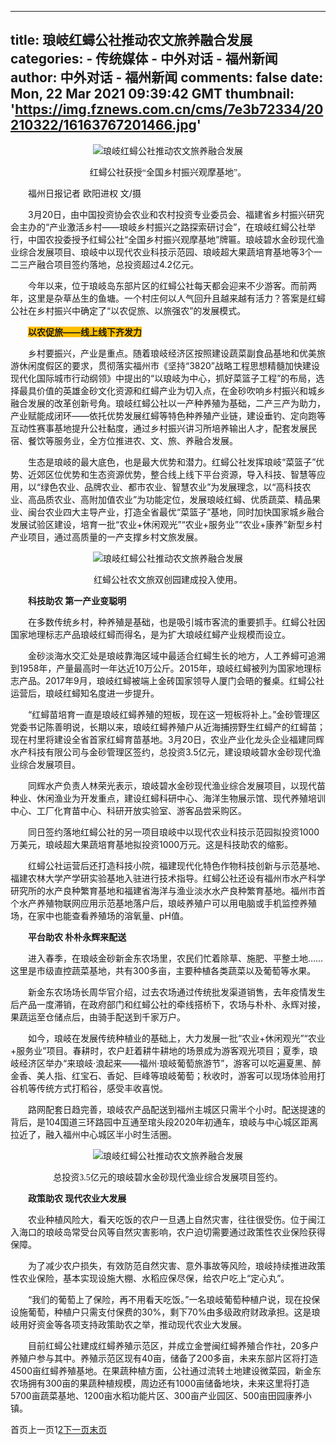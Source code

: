 
---
title: 琅岐红蟳公社推动农文旅养融合发展
categories: 
    - 传统媒体
    - 中外对话 - 福州新闻
author: 中外对话 - 福州新闻
comments: false
date: Mon, 22 Mar 2021 09:39:42 GMT
thumbnail: 'https://img.fznews.com.cn/cms/7e3b72334/20210322/16163767201466.jpg'
---

<div>   
<p style="text-align: center"><img src="https://img.fznews.com.cn/cms/7e3b72334/20210322/16163767201466.jpg" title="琅岐红蟳公社推动农文旅养融合发展" alt="琅岐红蟳公社推动农文旅养融合发展" style referrerpolicy="no-referrer"><br></p><p style="text-align: center;"><span style="font-family: 楷体, 楷体_GB2312, SimKai;">红蟳公社获授“全国乡村振兴观摩基地”。</span></p><p>　　福州日报记者 欧阳进权 文/摄</p><p>　　3月20日，由中国投资协会农业和农村投资专业委员会、福建省乡村振兴研究会主办的“产业激活乡村——琅岐乡村振兴之路探索研讨会”，在琅岐红蟳公社举行，中国农投委授予红蟳公社“全国乡村振兴观摩基地”牌匾。琅岐碧水金砂现代渔业综合发展项目、琅岐中以现代农业科技示范园、琅岐超大果蔬培育基地等3个一二三产融合项目签约落地，总投资超过4.2亿元。</p><p>　　今年以来，位于琅岐岛东部片区的红蟳公社每天都会迎来不少游客。而前两年，这里是杂草丛生的鱼塘。一个村庄何以人气回升且越来越有活力？答案是红蟳公社在乡村振兴中确定了“以农促旅、以旅强农”的发展模式。</p><p>　　<span style="background-color: rgb(255, 192, 0);"><strong>以农促旅——线上线下齐发力</strong></span></p><p>　　乡村要振兴，产业是重点。随着琅岐经济区按照建设蔬菜副食品基地和优美旅游休闲度假区的要求，贯彻落实福州市《坚持“3820”战略工程思想精髓加快建设现代化国际城市行动纲领》中提出的“以琅岐为中心，抓好菜篮子工程”的布局，选择最具价值的英雄金砂文化资源和红蟳产业为切入点，在金砂吹响乡村振兴和城乡融合发展的改革创新号角。琅岐红蟳公社以一产种养殖为基础，二产三产为助力，产业赋能成闭环——依托优势发展红蟳等特色种养殖产业链，建设垂钓、定向跑等互动性赛事基地提升公社黏度，通过乡村振兴讲习所培养输出人才，配套发展民宿、餐饮等服务业，全方位推进农、文、旅、养融合发展。</p><p>　　生态是琅岐的最大底色，也是最大优势和潜力。红蟳公社发挥琅岐“菜篮子”优势、近郊区位优势和生态资源优势，整合线上线下平台资源，导入科技、智慧等应用，以“绿色农业、品牌农业、都市农业、智慧农业”为发展理念，以“高科技农业、高品质农业、高附加值农业”为功能定位，发展琅岐红蟳、优质蔬菜、精品果业、闽台农业四大主导产业，打造全省最优“菜篮子”基地，同时加快国家城乡融合发展试验区建设，培育一批“农业+休闲观光”“农业+服务业”“农业+康养”新型乡村产业项目，通过高质量的一产支撑乡村文旅发展。</p><p style="white-space: normal; text-align: center;"><img src="https://img.fznews.com.cn/cms/7e3b72334/20210322/16163767368142.jpg" title="琅岐红蟳公社推动农文旅养融合发展" alt="琅岐红蟳公社推动农文旅养融合发展" style referrerpolicy="no-referrer"></p><p style="white-space: normal; text-align: center;"><span style="font-family: 楷体, 楷体_GB2312, SimKai;">红蟳公社农文旅双创园建成投入使用。</span></p><p>　　<strong>科技助农 第一产业变聪明</strong></p><p>　　在多数传统乡村，种养殖是基础，也是吸引城市客流的重要抓手。红蟳公社因国家地理标志产品琅岐红蟳而得名，是为扩大琅岐红蟳产业规模而设立。</p><p>　　金砂淡海水交汇处是琅岐靠海区域中最适合红蟳生长的地方，人工养蟳可追溯到1958年，产量最高时一年达近10万公斤。2015年，琅岐红蟳被列为国家地理标志产品。2017年9月，琅岐红蟳被端上金砖国家领导人厦门会晤的餐桌。红蟳公社运营后，琅岐红蟳知名度进一步提升。</p><p>　　“红蟳苗培育一直是琅岐红蟳养殖的短板，现在这一短板将补上。”金砂管理区党委书记陈善明说，长期以来，琅岐红蟳养殖户从近海捕捞野生红蟳产的红蟳苗；现在村里将建设全省首家红蟳育苗基地。3月20日，农业产业化龙头企业福建同辉水产科技有限公司与金砂管理区签约，总投资3.5亿元，建设琅岐碧水金砂现代渔业综合发展项目。</p><p>　　同辉水产负责人林荣光表示，琅岐碧水金砂现代渔业综合发展项目，以现代苗种业、休闲渔业为开发重点，建设红蟳科研中心、海洋生物展示馆、现代养殖培训中心、工厂化育苗中心、科研开放实验室、游客品尝采购区。</p><p>　　同日签约落地红蟳公社的另一项目琅岐中以现代农业科技示范园拟投资1000万美元，琅岐超大果蔬培育基地拟投资1000万元。这是科技助农的缩影。</p><p>　　红蟳公社运营后还打造科技小院，福建现代化特色作物科技创新与示范基地、福建农林大学产学研实验基地入驻进行技术指导。红蟳公社还设有福州市水产科学研究所的水产良种繁育基地和福建省海洋与渔业淡水水产良种繁育基地。福州市首个水产养殖物联网应用示范基地落户后，琅岐养殖户可以用电脑或手机监控养殖场，在家中也能查看养殖场的溶氧量、pH值。</p><p>　　<strong>平台助农 朴朴永辉来配送</strong></p><p>　　进入春季，在琅岐金砂新金东农场里，农民们忙着除草、施肥、平整土地……这里是市级直控蔬菜基地，共有300多亩，主要种植各类蔬菜以及葡萄等水果。</p><p>　　新金东农场场长周华官介绍，过去农场通过传统批发渠道销售，去年疫情发生后产品一度滞销，在政府部门和红蟳公社的牵线搭桥下，农场与朴朴、永辉对接，果蔬运至仓储点后，由骑手配送到千家万户。</p><p>　　如今，琅岐在发展传统种植业的基础上，大力发展一批“农业+休闲观光”“农业+服务业”项目。春耕时，农户赶着耕牛耕地的场景成为游客观光项目；夏季，琅岐经济区举办“来琅岐·浪起来——福州·琅岐葡萄旅游节”，游客可以吃遍夏黑、醉金香、美人指、红宝石、香妃、巨峰等琅岐葡萄；秋收时，游客可以现场体验用打谷机等传统方式打稻谷，感受丰收喜悦。</p><p>　　路网配套日趋完善，琅岐农产品配送到福州主城区只需半个小时。配送提速的背后，是104国道三环路园中互通至琯头段2020年初通车，琅岐与中心城区距离拉近了，融入福州中心城区半小时生活圈。</p><p style="white-space: normal; text-align: center;"><img src="https://img.fznews.com.cn/cms/7e3b72334/20210322/16163767135752.jpg" title="琅岐红蟳公社推动农文旅养融合发展" alt="琅岐红蟳公社推动农文旅养融合发展" style referrerpolicy="no-referrer"></p><p style="white-space: normal; text-align: center;"><span style="font-family: 楷体, 楷体_GB2312, SimKai;">总投资3.5亿元的琅岐碧水金砂现代渔业综合发展项目签约。</span></p><p>　　<strong>政策助农 现代农业大发展</strong></p><p>　　农业种植风险大，看天吃饭的农户一旦遇上自然灾害，往往很受伤。位于闽江入海口的琅岐岛常受台风等自然灾害影响，农户迫切需要通过政策性农业保险获得保障。</p><p>　　为了减少农户损失，有效防范自然灾害、意外事故等风险，琅岐持续推进政策性农业保险，基本实现设施大棚、水稻应保尽保，给农户吃上“定心丸”。</p><p>　　“我们的葡萄上了保险，再不用看天吃饭。”一名琅岐葡萄种植户说，现在投保设施葡萄，种植户只需支付保费的30%，剩下70%由多级政府财政承担。这是琅岐用好资金等各项支持政策助农之举，推动现代农业大发展。</p><p>　　目前红蟳公社建成红蟳养殖示范区，并成立金誉闽红蟳养殖合作社，20多户养殖户参与其中。养殖示范区现有40亩，储备了200多亩，未来东部片区将打造4500亩红蟳养殖基地。在果蔬种植方面，公社通过流转土地建设微菜园，新金东农场拥有300亩的果蔬种植规模，周边还有1000亩储备地块，未来这里将打造5700亩蔬菜基地、1200亩水稻功能片区、300亩产业园区、500亩田园康养小镇。</p><div class="pagination"><span class="current prev">首页</span><span class="current prev">上一页</span><span class="current ">1</span><a href="http://news.fznews.com.cn/dsxw/20210322/6057f55e76498_2.shtml">2</a><a href="http://news.fznews.com.cn/dsxw/20210322/6057f55e76498_2.shtml">下一页</a><a href="http://news.fznews.com.cn/dsxw/20210322/6057f55e76498_2.shtml">末页</a></div>
        
</div>
            